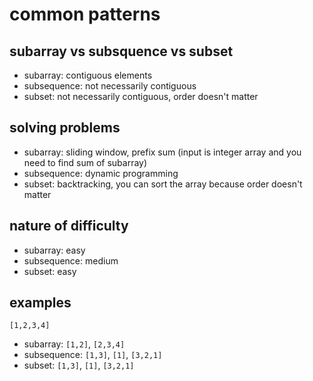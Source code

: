 # common patterns

## subarray vs subsquence vs subset

- subarray: contiguous elements
- subsequence: not necessarily contiguous
- subset: not necessarily contiguous, order doesn't matter

## solving problems

- subarray: sliding window, prefix sum (input is integer array and you need to find sum of subarray)
- subsequence: dynamic programming
- subset: backtracking, you can sort the array because order doesn't matter

## nature of difficulty

- subarray: easy
- subsequence: medium
- subset: easy

## examples

`[1,2,3,4]`

- subarray: `[1,2]`, `[2,3,4]`
- subsequence: `[1,3]`, `[1]`, `[3,2,1]`
- subset: `[1,3]`, `[1]`, `[3,2,1]`
